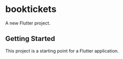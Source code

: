 # booktickets

A new Flutter project.

## Getting Started

This project is a starting point for a Flutter application.

